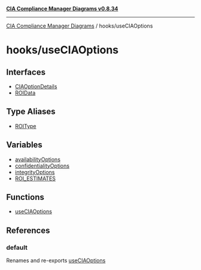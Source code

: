 [**CIA Compliance Manager Diagrams v0.8.34**](../../README.md)

***

[CIA Compliance Manager Diagrams](../../modules.md) / hooks/useCIAOptions

# hooks/useCIAOptions

## Interfaces

- [CIAOptionDetails](interfaces/CIAOptionDetails.md)
- [ROIData](interfaces/ROIData.md)

## Type Aliases

- [ROIType](type-aliases/ROIType.md)

## Variables

- [availabilityOptions](variables/availabilityOptions.md)
- [confidentialityOptions](variables/confidentialityOptions.md)
- [integrityOptions](variables/integrityOptions.md)
- [ROI\_ESTIMATES](variables/ROI_ESTIMATES.md)

## Functions

- [useCIAOptions](functions/useCIAOptions.md)

## References

### default

Renames and re-exports [useCIAOptions](functions/useCIAOptions.md)
